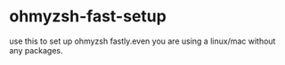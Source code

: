 # ohmyzsh-fast-setup
use this to set up ohmyzsh fastly.even you are using a linux/mac without any packages.

